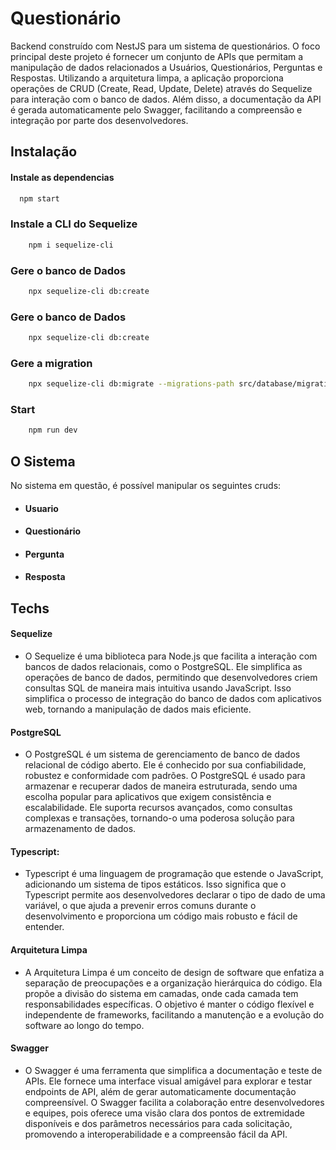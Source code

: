 
# Questionário

Backend construído com NestJS para um sistema de questionários. O foco principal deste projeto é fornecer um conjunto de APIs que permitam a manipulação de dados relacionados a Usuários, Questionários, Perguntas e Respostas. Utilizando a arquitetura limpa, a aplicação proporciona operações de CRUD (Create, Read, Update, Delete) através do Sequelize para interação com o banco de dados. Além disso, a documentação da API é gerada automaticamente pelo Swagger, facilitando a compreensão e integração por parte dos desenvolvedores.
## Instalação

#### Instale as dependencias
```bash
  npm start
```

### Instale a CLI do Sequelize
```bash
    npm i sequelize-cli
```

### Gere o banco de Dados
```bash
    npx sequelize-cli db:create

```

### Gere o banco de Dados
```bash
    npx sequelize-cli db:create

```

### Gere a migration
```bash
    npx sequelize-cli db:migrate --migrations-path src/database/migrations

```
### Start
```bash
    npm run dev
```
## O Sistema
No sistema em questão, é possível manipular os seguintes cruds:

- #### Usuario

- #### Questionário

- #### Pergunta

- #### Resposta


## Techs

#### Sequelize
- O Sequelize é uma biblioteca para Node.js que facilita a interação com bancos de dados relacionais, como o PostgreSQL. Ele simplifica as operações de banco de dados, permitindo que desenvolvedores criem consultas SQL de maneira mais intuitiva usando JavaScript. Isso simplifica o processo de integração do banco de dados com aplicativos web, tornando a manipulação de dados mais eficiente.

#### PostgreSQL
- O PostgreSQL é um sistema de gerenciamento de banco de dados relacional de código aberto. Ele é conhecido por sua confiabilidade, robustez e conformidade com padrões. O PostgreSQL é usado para armazenar e recuperar dados de maneira estruturada, sendo uma escolha popular para aplicativos que exigem consistência e escalabilidade. Ele suporta recursos avançados, como consultas complexas e transações, tornando-o uma poderosa solução para armazenamento de dados.

#### Typescript:
- Typescript é uma linguagem de programação que estende o JavaScript, adicionando um sistema de tipos estáticos. Isso significa que o Typescript permite aos desenvolvedores declarar o tipo de dado de uma variável, o que ajuda a prevenir erros comuns durante o desenvolvimento e proporciona um código mais robusto e fácil de entender.

#### Arquitetura Limpa
- A Arquitetura Limpa é um conceito de design de software que enfatiza a separação de preocupações e a organização hierárquica do código. Ela propõe a divisão do sistema em camadas, onde cada camada tem responsabilidades específicas. O objetivo é manter o código flexível e independente de frameworks, facilitando a manutenção e a evolução do software ao longo do tempo.

#### Swagger
- O Swagger é uma ferramenta que simplifica a documentação e teste de APIs. Ele fornece uma interface visual amigável para explorar e testar endpoints de API, além de gerar automaticamente documentação compreensível. O Swagger facilita a colaboração entre desenvolvedores e equipes, pois oferece uma visão clara dos pontos de extremidade disponíveis e dos parâmetros necessários para cada solicitação, promovendo a interoperabilidade e a compreensão fácil da API.